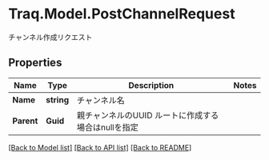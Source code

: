 # Traq.Model.PostChannelRequest
チャンネル作成リクエスト

## Properties

Name | Type | Description | Notes
------------ | ------------- | ------------- | -------------
**Name** | **string** | チャンネル名 | 
**Parent** | **Guid** | 親チャンネルのUUID ルートに作成する場合はnullを指定 | 

[[Back to Model list]](../../README.md#documentation-for-models) [[Back to API list]](../../README.md#documentation-for-api-endpoints) [[Back to README]](../../README.md)


